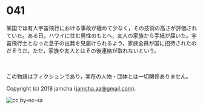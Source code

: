 

# 041

某国では有人宇宙飛行における事故が極めて少なく，その技術の高さが評価されていた。ある日，ハワイに住む男性のもとへ，友人の家族から手紙が届いた。宇宙飛行士となった息子の出発を見届けられるよう，家族全員が国に招待されたのだそうだ。ただ，家族や友人とはその後連絡が取れないという。  

<br>  
<br>  
この物語はフィクションであり，実在の人物・団体とは一切関係ありません。  

Copyright (c) 2018 jamcha (jamcha.aa@gmail.com).  

![cc by-nc-sa](https://i.creativecommons.org/l/by-nc-sa/4.0/88x31.png)  

